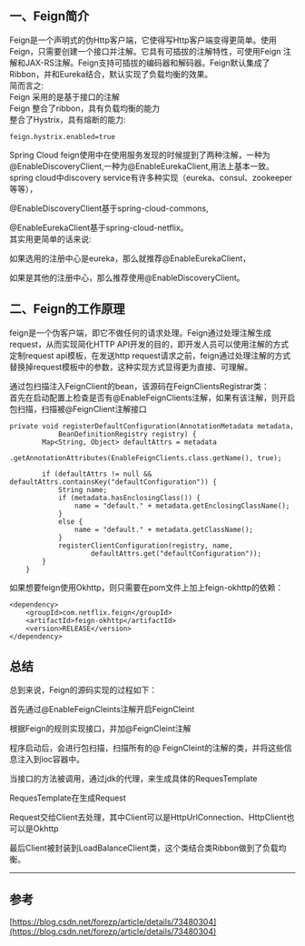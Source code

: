 ## 一、Feign简介

Feign是一个声明式的伪Http客户端，它使得写Http客户端变得更简单。使用Feign，只需要创建一个接口并注解。它具有可插拔的注解特性，可使用Feign 注解和JAX-RS注解。Feign支持可插拔的编码器和解码器。Feign默认集成了Ribbon，并和Eureka结合，默认实现了负载均衡的效果。  
简而言之:  
Feign 采用的是基于接口的注解  
Feign 整合了ribbon，具有负载均衡的能力  
整合了Hystrix，具有熔断的能力:

```
feign.hystrix.enabled=true
```

Spring Cloud feign使用中在使用服务发现的时候提到了两种注解，一种为@EnableDiscoveryClient,一种为@EnableEurekaClient,用法上基本一致。  
spring cloud中discovery service有许多种实现（eureka、consul、zookeeper等等），

@EnableDiscoveryClient基于spring-cloud-commons, 

@EnableEurekaClient基于spring-cloud-netflix。  
其实用更简单的话来说:

如果选用的注册中心是eureka，那么就推荐@EnableEurekaClient，

如果是其他的注册中心，那么推荐使用@EnableDiscoveryClient。

## 二、Feign的工作原理

feign是一个伪客户端，即它不做任何的请求处理。Feign通过处理注解生成request，从而实现简化HTTP API开发的目的，即开发人员可以使用注解的方式定制request api模板，在发送http request请求之前，feign通过处理注解的方式替换掉request模板中的参数，这种实现方式显得更为直接、可理解。

通过包扫描注入FeignClient的bean，该源码在FeignClientsRegistrar类：  
首先在启动配置上检查是否有@EnableFeignClients注解，如果有该注解，则开启包扫描，扫描被@FeignClient注解接口

```
private void registerDefaultConfiguration(AnnotationMetadata metadata,
            BeanDefinitionRegistry registry) {
        Map<String, Object> defaultAttrs = metadata
                .getAnnotationAttributes(EnableFeignClients.class.getName(), true);

        if (defaultAttrs != null && defaultAttrs.containsKey("defaultConfiguration")) {
            String name;
            if (metadata.hasEnclosingClass()) {
                name = "default." + metadata.getEnclosingClassName();
            }
            else {
                name = "default." + metadata.getClassName();
            }
            registerClientConfiguration(registry, name,
                    defaultAttrs.get("defaultConfiguration"));
        }
    }
```

如果想要feign使用Okhttp，则只需要在pom文件上加上feign-okhttp的依赖：

```
<dependency>
    <groupId>com.netflix.feign</groupId>
    <artifactId>feign-okhttp</artifactId>
    <version>RELEASE</version>
</dependency>
```

## 总结

总到来说，Feign的源码实现的过程如下：

首先通过@EnableFeignCleints注解开启FeignCleint

根据Feign的规则实现接口，并加@FeignCleint注解

程序启动后，会进行包扫描，扫描所有的@ FeignCleint的注解的类，并将这些信息注入到ioc容器中。

当接口的方法被调用，通过jdk的代理，来生成具体的RequesTemplate

RequesTemplate在生成Request

Request交给Client去处理，其中Client可以是HttpUrlConnection、HttpClient也可以是Okhttp

最后Client被封装到LoadBalanceClient类，这个类结合类Ribbon做到了负载均衡。

---

## 参考

[https://blog.csdn.net/forezp/article/details/73480304](https://blog.csdn.net/forezp/article/details/73480304)

